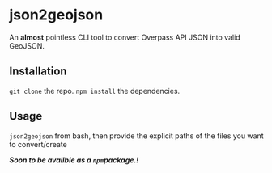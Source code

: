 # json2geojson
An **almost** pointless CLI tool to convert Overpass API JSON into valid GeoJSON.  

## Installation
```git clone``` the repo.
```npm install``` the dependencies.

## Usage
```json2geojson``` from bash, then provide the explicit paths of the files you want to convert/create


***Soon to be availble as a ```npm```package.!***
